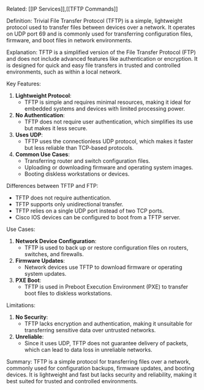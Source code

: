 Related: [[IP Services]],[[TFTP Commands]]

Definition:
Trivial File Transfer Protocol (TFTP) is a simple, lightweight protocol used to transfer files between devices over a network. It operates on UDP port 69 and is commonly used for transferring configuration files, firmware, and boot files in network environments.

Explanation:
TFTP is a simplified version of the File Transfer Protocol (FTP) and does not include advanced features like authentication or encryption. It is designed for quick and easy file transfers in trusted and controlled environments, such as within a local network.

Key Features:
1. **Lightweight Protocol**:
   - TFTP is simple and requires minimal resources, making it ideal for embedded systems and devices with limited processing power.
2. **No Authentication**:
   - TFTP does not require user authentication, which simplifies its use but makes it less secure.
3. **Uses UDP**:
   - TFTP uses the connectionless UDP protocol, which makes it faster but less reliable than TCP-based protocols.
4. **Common Use Cases**:
   - Transferring router and switch configuration files.
   - Uploading or downloading firmware and operating system images.
   - Booting diskless workstations or devices.

Differences between TFTP and FTP:
- TFTP does not require authentication.
- TFTP supports only unidirectional transfer.
- TFTP relies on a single UDP port instead of two TCP ports.
- Cisco IOS devices can be configured to boot from a TFTP server.


Use Cases:
1. **Network Device Configuration**:
   - TFTP is used to back up or restore configuration files on routers, switches, and firewalls.
2. **Firmware Updates**:
   - Network devices use TFTP to download firmware or operating system updates.
3. **PXE Boot**:
   - TFTP is used in Preboot Execution Environment (PXE) to transfer boot files to diskless workstations.

Limitations:
1. **No Security**:
   - TFTP lacks encryption and authentication, making it unsuitable for transferring sensitive data over untrusted networks.
2. **Unreliable**:
   - Since it uses UDP, TFTP does not guarantee delivery of packets, which can lead to data loss in unreliable networks.

Summary:
TFTP is a simple protocol for transferring files over a network, commonly used for configuration backups, firmware updates, and booting devices. It is lightweight and fast but lacks security and reliability, making it best suited for trusted and controlled environments.